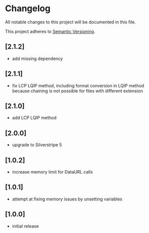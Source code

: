 # Changelog

All notable changes to this project will be documented in this file.

This project adheres to [Semantic Versioning](http://semver.org/).

## [2.1.2]

* add missing dependency

## [2.1.1]

* fix LCP LQIP method, including format conversion in LQIP method because chaining is not possible for files with different extension

## [2.1.0]

* add LCP LQIP method

## [2.0.0]

* upgrade to Silverstripe 5

## [1.0.2]

* increase memory limit for DataURL calls

## [1.0.1]

* attempt at fixing memory issues by unsetting variables

## [1.0.0]

* initial release
